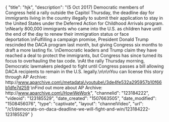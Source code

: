 {
    "title": "hjk",
    "description": "(5 Oct 2017) Democratic members of Congress held a rally outside the Capitol Thursday, the deadline day for immigrants living in the country illegally to submit their application to stay in the United States under the Deferred Action for Childhood Arrivals program. \nNearly 800,000 immigrants who came into the U.S. as children have until the end of the day to renew their immigration status or face deportation.\nFulfilling a campaign promise, President Donald Trump rescinded the DACA program last month, but giving Congress six months to draft a more lasting fix. \nDemocratic leaders and Trump claim they have reached a deal to protect the immigrants, but Congress has since turned its focus to overhauling the tax code. \nAt the rally Thursday morning, Democratic lawmakers pledged to fight until Congress passes a bill allowing DACA recipients to remain in the U.S. legally.\n\n\nYou can license this story through AP Archive: http:\/\/www.aparchive.com\/metadata\/youtube\/3de4fe532a295957b10f66b1dfe7d259 \nFind out more about AP Archive: http:\/\/www.aparchive.com\/HowWeWork",
    "channelid": "123184222",
    "videoid": "123185529",
    "date_created": "1507663505",
    "date_modified": "1508456076",
    "type": "captivate",
    "layout": "channelVideo",
    "url": "\/c1\/democrats-on-daca-deadline-we-will-fight-and-win\/123184222-123185529"
}